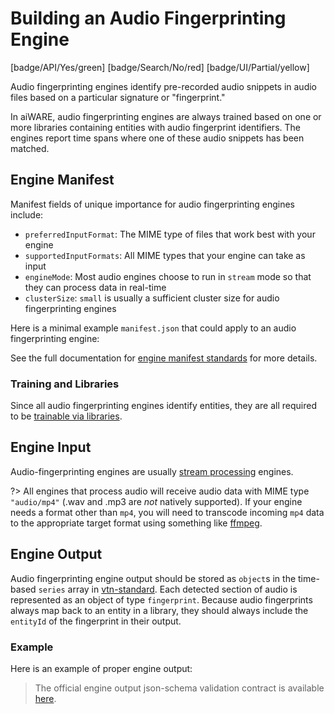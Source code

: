 # Building an Audio Fingerprinting Engine

[badge/API/Yes/green]
[badge/Search/No/red]
[badge/UI/Partial/yellow]

Audio fingerprinting engines identify pre-recorded audio snippets in audio files based on a particular signature or "fingerprint."

In aiWARE, audio fingerprinting engines are always trained based on one or more libraries containing entities with audio fingerprint identifiers.
The engines report time spans where one of these audio snippets has been matched.

<!--TODO: Add these sections back in when we have good content for them
## Use Cases

Document use cases

## Engine Profile Creation Checklist

What goes here?  A full tutorial for creating the engine?  If so, let's :include a lot of that content

- [ ] Item 1
- [ ] Item 2

Note that library required should be checked (cuz all audio fingerprint engines are trainable)

## Engine Build Checklist

What goes here?  A full tutorial for creating the build?  If so, let's :include a lot of that content

- [ ] Item 1
- [ ] Item 2

Note that audio fingerprinting engines are typically network isolated due to requiring libraries and engine models.
-->

## Engine Manifest

Manifest fields of unique importance for audio fingerprinting engines include:

- `preferredInputFormat`: The MIME type of files that work best with your engine
- `supportedInputFormats`: All MIME types that your engine can take as input
- `engineMode`: Most audio engines choose to run in `stream` mode so that they can process data in real-time
- `clusterSize`: `small` is usually a sufficient cluster size for audio fingerprinting engines

Here is a minimal example `manifest.json` that could apply to an audio fingerprinting engine:

[](manifest.example.json ':include :type=code json')

See the full documentation for [engine manifest standards](/developer/engines/standards/engine-manifest/) for more details.

### Training and Libraries

Since all audio fingerprinting engines identify entities, they are all required to be [trainable via libraries](/developer/libraries/engines).

## Engine Input

Audio-fingerprinting engines are usually [stream processing](/developer/engines/processing-modes/stream-processing/) engines.

?> All engines that process audio will receive audio data with MIME type `"audio/mp4"` (.wav and .mp3 are _not_ natively supported).
If your engine needs a format other than `mp4`, you will need to transcode incoming `mp4` data to the appropriate target format using something like [ffmpeg](https://ffmpeg.org/).

## Engine Output

Audio fingerprinting engine output should be stored as `object`s in the time-based `series` array in [vtn-standard](/developer/engines/standards/engine-output/).
Each detected section of audio is represented as an object of type `fingerprint`.
Because audio fingerprints always map back to an entity in a library, they should always include the `entityId` of the fingerprint in their output.

### Example

Here is an example of proper engine output:

[](vtn-standard.example.json ':include :type=code json')

> The official engine output json-schema validation contract is available
[here](/schemas/vtn-standard/audio-fingerprint.json ':ignore').

<!--TODO: Include info on logging, etc.?  This would be global to all.-->
